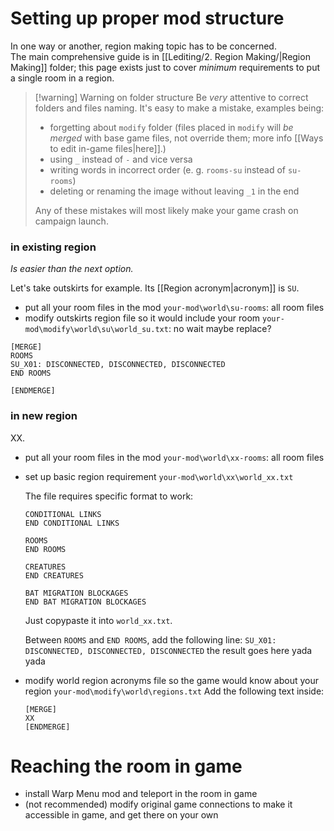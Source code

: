 # Setting up proper mod structure
In one way or another, region making topic has to be concerned.  
The main comprehensive guide is in [[Lediting/2. Region Making/|Region Making]] folder; this page exists just to cover *minimum* requirements to put a single room in a region.

> [!warning] Warning on folder structure
> Be *very* attentive to correct folders and files naming. It's easy to make a mistake, examples being:
> - forgetting about `modify` folder (files placed in `modify` will *be merged* with base game files, not override them; more info [[Ways to edit in-game files|here]].)
> - using `_` instead of `-` and vice versa
> - writing words in incorrect order (e. g. `rooms-su` instead of `su-rooms`)
> - deleting or renaming the image without leaving `_1` in the end
> 
> Any of these mistakes will most likely make your game crash on campaign launch.
### in existing region
*Is easier than the next option.*

Let's take outskirts for example. Its [[Region acronym|acronym]] is `SU`.
- put all your room files in the mod 
	`your-mod\world\su-rooms`: all room files
- modify outskirts region file so it would include your room
	`your-mod\modify\world\su\world_su.txt`: 
no wait maybe replace?
```
[MERGE]
ROOMS
SU_X01: DISCONNECTED, DISCONNECTED, DISCONNECTED
END ROOMS

[ENDMERGE]
```


### in new region

XX.

- put all your room files in the mod 
	`your-mod\world\xx-rooms`: all room files
- set up basic region requirement
	`your-mod\world\xx\world_xx.txt`
	
	The file requires specific format to work:
	```
	CONDITIONAL LINKS
	END CONDITIONAL LINKS
	
	ROOMS
	END ROOMS
	
	CREATURES
	END CREATURES
	
	BAT MIGRATION BLOCKAGES
	END BAT MIGRATION BLOCKAGES
	```
	Just copypaste it into `world_xx.txt`.
	
	Between `ROOMS` and `END ROOMS`, add the following line:
	`SU_X01: DISCONNECTED, DISCONNECTED, DISCONNECTED`
	the result goes here yada yada
- modify world region acronyms file so the game would know about your region
	`your-mod\modify\world\regions.txt`
	Add the following text inside:
	```
	[MERGE]
	XX
	[ENDMERGE]
	```

# Reaching the room in game

- install Warp Menu mod and teleport in the room in game  
- (not recommended) modify original game connections to make it accessible in game, and get there on your own
